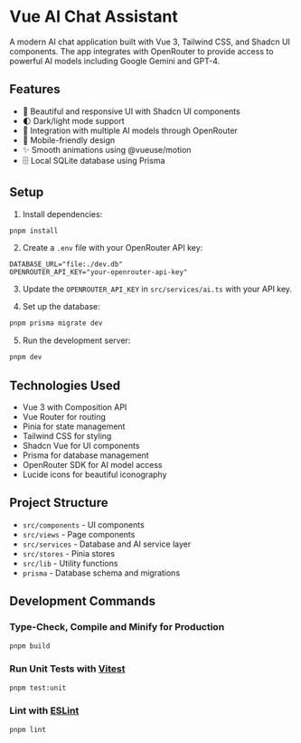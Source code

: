 # Vue AI Chat Assistant

A modern AI chat application built with Vue 3, Tailwind CSS, and Shadcn UI components. The app integrates with OpenRouter to provide access to powerful AI models including Google Gemini and GPT-4.

## Features

- 🎨 Beautiful and responsive UI with Shadcn UI components
- 🌓 Dark/light mode support
- 🤖 Integration with multiple AI models through OpenRouter
- 📱 Mobile-friendly design
- ✨ Smooth animations using @vueuse/motion
- 🗄️ Local SQLite database using Prisma

## Setup

1. Install dependencies:

```sh
pnpm install
```

2. Create a `.env` file with your OpenRouter API key:

```
DATABASE_URL="file:./dev.db"
OPENROUTER_API_KEY="your-openrouter-api-key"
```

3. Update the `OPENROUTER_API_KEY` in `src/services/ai.ts` with your API key.

4. Set up the database:

```sh
pnpm prisma migrate dev
```

5. Run the development server:

```sh
pnpm dev
```

## Technologies Used

- Vue 3 with Composition API
- Vue Router for routing
- Pinia for state management
- Tailwind CSS for styling
- Shadcn Vue for UI components
- Prisma for database management
- OpenRouter SDK for AI model access
- Lucide icons for beautiful iconography

## Project Structure

- `src/components` - UI components
- `src/views` - Page components
- `src/services` - Database and AI service layer
- `src/stores` - Pinia stores
- `src/lib` - Utility functions
- `prisma` - Database schema and migrations

## Development Commands

### Type-Check, Compile and Minify for Production

```sh
pnpm build
```

### Run Unit Tests with [Vitest](https://vitest.dev/)

```sh
pnpm test:unit
```

### Lint with [ESLint](https://eslint.org/)

```sh
pnpm lint
```
